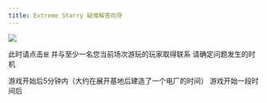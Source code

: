```yaml
---
title: Extreme Starry 疑难解答向导
---
```


![](image/README/1701936647860.png)

此时请点击`是`
并与至少一名您当前场次游玩的玩家取得联系
请确定问题发生的时机

<GuideButton to="/FAQ/LaunchingES/Dialog/SyncError/OnStart">游戏开始后5分钟内（大约在展开基地后建造了一个电厂的时间）</GuideButton>
<GuideButton to="/FAQ/LaunchingES/Dialog/SyncError/OnGaming">游戏开始一段时间后</GuideButton>
